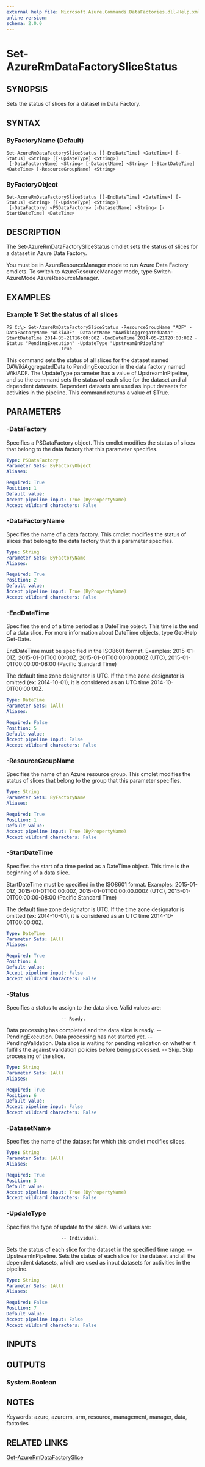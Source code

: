 ```yaml
---
external help file: Microsoft.Azure.Commands.DataFactories.dll-Help.xml
online version: 
schema: 2.0.0
---
```


# Set-AzureRmDataFactorySliceStatus
## SYNOPSIS
Sets the status of slices for a dataset in Data Factory.

## SYNTAX

### ByFactoryName (Default)
```
Set-AzureRmDataFactorySliceStatus [[-EndDateTime] <DateTime>] [-Status] <String> [[-UpdateType] <String>]
 [-DataFactoryName] <String> [-DatasetName] <String> [-StartDateTime] <DateTime> [-ResourceGroupName] <String>
```

### ByFactoryObject
```
Set-AzureRmDataFactorySliceStatus [[-EndDateTime] <DateTime>] [-Status] <String> [[-UpdateType] <String>]
 [-DataFactory] <PSDataFactory> [-DatasetName] <String> [-StartDateTime] <DateTime>
```

## DESCRIPTION
The Set-AzureRmDataFactorySliceStatus cmdlet sets the status of slices for a dataset in Azure Data Factory.

You must be in AzureResourceManager mode to run Azure Data Factory cmdlets.
To switch to AzureResourceManager mode, type Switch-AzureMode AzureResourceManager.

## EXAMPLES

### Example 1: Set the status of all slices
```
PS C:\> Set-AzureRmDataFactorySliceStatus -ResourceGroupName "ADF" -DataFactoryName "WikiADF" -DatasetName "DAWikiAggregatedData" -StartDateTime 2014-05-21T16:00:00Z -EndDateTime 2014-05-21T20:00:00Z -Status "PendingExecution" -UpdateType "UpstreamInPipeline"
                    True
```

This command sets the status of all slices for the dataset named DAWikiAggregatedData to PendingExecution in the data factory named WikiADF.
The UpdateType parameter has a value of UpstreamInPipeline, and so the command sets the status of each slice for the dataset and all dependent datasets.
Dependent datasets are used as input datasets for activities in the pipeline.
This command returns a value of $True.

## PARAMETERS

### -DataFactory
Specifies a PSDataFactory object.
This cmdlet modifies the status of slices that belong to the data factory that this parameter specifies.

```yaml
Type: PSDataFactory
Parameter Sets: ByFactoryObject
Aliases: 

Required: True
Position: 1
Default value: 
Accept pipeline input: True (ByPropertyName)
Accept wildcard characters: False
```

### -DataFactoryName
Specifies the name of a data factory.
This cmdlet modifies the status of slices that belong to the data factory that this parameter specifies.

```yaml
Type: String
Parameter Sets: ByFactoryName
Aliases: 

Required: True
Position: 2
Default value: 
Accept pipeline input: True (ByPropertyName)
Accept wildcard characters: False
```

### -EndDateTime
Specifies the end of a time period as a DateTime object.
This time is the end of a data slice.
For more information about DateTime objects, type Get-Help Get-Date.

EndDateTime must be specified in the ISO8601 format.
Examples: 2015-01-01Z, 2015-01-01T00:00:00Z, 2015-01-01T00:00:00.000Z (UTC), 2015-01-01T00:00:00-08:00 (Pacific Standard Time)

The default time zone designator is UTC.
If the time zone designator is omitted (ex: 2014-10-01), it is considered as an UTC time 2014-10-01T00:00:00Z.

```yaml
Type: DateTime
Parameter Sets: (All)
Aliases: 

Required: False
Position: 5
Default value: 
Accept pipeline input: False
Accept wildcard characters: False
```

### -ResourceGroupName
Specifies the name of an Azure resource group.
This cmdlet modifies the status of slices that belong to the group that this parameter specifies.

```yaml
Type: String
Parameter Sets: ByFactoryName
Aliases: 

Required: True
Position: 1
Default value: 
Accept pipeline input: True (ByPropertyName)
Accept wildcard characters: False
```

### -StartDateTime
Specifies the start of a time period as a DateTime object.
This time is the beginning of a data slice.

StartDateTime must be specified in the ISO8601 format.
Examples: 2015-01-01Z, 2015-01-01T00:00:00Z, 2015-01-01T00:00:00.000Z (UTC), 2015-01-01T00:00:00-08:00 (Pacific Standard Time)

The default time zone designator is UTC.
If the time zone designator is omitted (ex: 2014-10-01), it is considered as an UTC time 2014-10-01T00:00:00Z.

```yaml
Type: DateTime
Parameter Sets: (All)
Aliases: 

Required: True
Position: 4
Default value: 
Accept pipeline input: False
Accept wildcard characters: False
```

### -Status
Specifies a status to assign to the data slice.
Valid values are:

                        -- Ready.
Data processing has completed and the data slice is ready.
                        -- PendingExecution.
Data processing has not started yet.
                        -- PendingValidation.
Data slice is waiting for pending validation on whether it fulfills the against validation policies before being processed.
                        -- Skip.
Skip processing of the slice.

```yaml
Type: String
Parameter Sets: (All)
Aliases: 

Required: True
Position: 6
Default value: 
Accept pipeline input: False
Accept wildcard characters: False
```

### -DatasetName
Specifies the name of the dataset for which this cmdlet modifies slices.

```yaml
Type: String
Parameter Sets: (All)
Aliases: 

Required: True
Position: 3
Default value: 
Accept pipeline input: True (ByPropertyName)
Accept wildcard characters: False
```

### -UpdateType
Specifies the type of update to the slice.
Valid values are:

                        -- Individual.
Sets the status of each slice for the dataset in the specified time range.
                        -- UpstreamInPipeline.
Sets the status of each slice for the dataset and all the dependent datasets, which are used as input datasets for activities in the pipeline.

```yaml
Type: String
Parameter Sets: (All)
Aliases: 

Required: False
Position: 7
Default value: 
Accept pipeline input: False
Accept wildcard characters: False
```

## INPUTS

## OUTPUTS

### System.Boolean

## NOTES
Keywords: azure, azurerm, arm, resource, management, manager, data, factories

## RELATED LINKS

[Get-AzureRmDataFactorySlice]()

